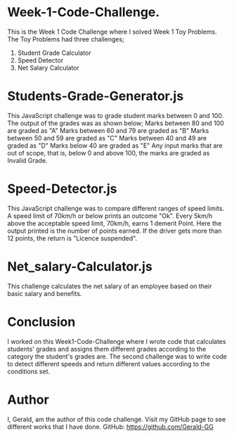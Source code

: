   #  Week-1-Code-Challenge.
 
This is the Week 1 Code Challenge where I solved Week 1 Toy Problems.
The Toy Problems had three challenges;
 1. Student Grade Calculator
 2. Speed Detector
 3. Net Salary Calculator


# Students-Grade-Generator.js

This JavaScript challenge was to grade student marks between 0 and 100. The output of the grades was as shown below;
  Marks between 80 and 100 are graded as "A"
  Marks between 60 and 79 are graded as "B"
  Marks between 50 and 59 are graded as "C"
  Marks between 40 and 49 are graded as "D"
  Marks below 40 are graded as "E"
Any input marks that are out of scope, that is, below 0 and above 100, the marks are graded as Invalid Grade.


 # Speed-Detector.js

This JavaScript challenge was to compare different ranges of speed limits. A speed limit of 70km/h or below prints an outcome "Ok".
Every 5km/h above the acceptable speed limit, 70km/h, earns 1 demerit Point. Here the output printed is the number of points earned.
If the driver gets more than 12 points, the return is "Licence suspended".


 # Net_salary-Calculator.js

This challenge calculates the net salary of an employee  based on their basic salary and benefits. 

  # Conclusion

I worked on this Week1-Code-Challenge where I wrote code that calculates students' grades and assigns them different grades according to the category the student's grades are.
The second challenge was to write code to detect different speeds and return different values according to the conditions set. 

  # Author
   
I, Gerald, am the author of this code challenge.
Visit my GitHub page to see different works that I have done.
GitHub:  https://github.com/Gerald-GG
